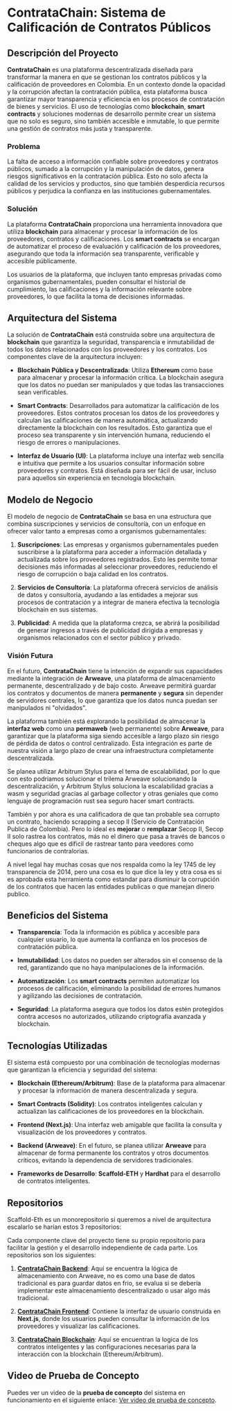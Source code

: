 # ContrataChain: Sistema de Calificación de Contratos Públicos

## Descripción del Proyecto

**ContrataChain** es una plataforma descentralizada diseñada para transformar la manera en que se gestionan los contratos públicos y la calificación de proveedores en Colombia. En un contexto donde la opacidad y la corrupción afectan la contratación pública, esta plataforma busca garantizar mayor transparencia y eficiencia en los procesos de contratación de bienes y servicios. El uso de tecnologías como **blockchain**, **smart contracts** y soluciones modernas de desarrollo permite crear un sistema que no solo es seguro, sino también accesible e inmutable, lo que permite una gestión de contratos más justa y transparente.

### Problema

La falta de acceso a información confiable sobre proveedores y contratos públicos, sumado a la corrupción y la manipulación de datos, genera riesgos significativos en la contratación pública. Esto no solo afecta la calidad de los servicios y productos, sino que también desperdicia recursos públicos y perjudica la confianza en las instituciones gubernamentales.

### Solución

La plataforma **ContrataChain** proporciona una herramienta innovadora que utiliza **blockchain** para almacenar y procesar la información de los proveedores, contratos y calificaciones. Los **smart contracts** se encargan de automatizar el proceso de evaluación y calificación de los proveedores, asegurando que toda la información sea transparente, verificable y accesible públicamente.

Los usuarios de la plataforma, que incluyen tanto empresas privadas como organismos gubernamentales, pueden consultar el historial de cumplimiento, las calificaciones y la información relevante sobre proveedores, lo que facilita la toma de decisiones informadas.

## Arquitectura del Sistema

La solución de **ContrataChain** está construida sobre una arquitectura de **blockchain** que garantiza la seguridad, transparencia e inmutabilidad de todos los datos relacionados con los proveedores y los contratos. Los componentes clave de la arquitectura incluyen:

- **Blockchain Pública y Descentralizada**: Utiliza **Ethereum** como base para almacenar y procesar la información crítica. La blockchain asegura que los datos no puedan ser manipulados y que todas las transacciones sean verificables.
  
- **Smart Contracts**: Desarrollados para automatizar la calificación de los proveedores. Estos contratos procesan los datos de los proveedores y calculan las calificaciones de manera automática, actualizando directamente la blockchain con los resultados. Esto garantiza que el proceso sea transparente y sin intervención humana, reduciendo el riesgo de errores o manipulaciones.
  
- **Interfaz de Usuario (UI)**: La plataforma incluye una interfaz web sencilla e intuitiva que permite a los usuarios consultar información sobre proveedores y contratos. Está diseñada para ser fácil de usar, incluso para aquellos sin experiencia en tecnología blockchain.

## Modelo de Negocio

El modelo de negocio de **ContrataChain** se basa en una estructura que combina suscripciones y servicios de consultoría, con un enfoque en ofrecer valor tanto a empresas como a organismos gubernamentales:

1. **Suscripciones**: Las empresas y organismos gubernamentales pueden suscribirse a la plataforma para acceder a información detallada y actualizada sobre los proveedores registrados. Esto les permite tomar decisiones más informadas al seleccionar proveedores, reduciendo el riesgo de corrupción o baja calidad en los contratos.
   
2. **Servicios de Consultoría**: La plataforma ofrecerá servicios de análisis de datos y consultoría, ayudando a las entidades a mejorar sus procesos de contratación y a integrar de manera efectiva la tecnología blockchain en sus sistemas.

3. **Publicidad**: A medida que la plataforma crezca, se abrirá la posibilidad de generar ingresos a través de publicidad dirigida a empresas y organismos relacionados con el sector público y privado.

### Visión Futura

En el futuro, **ContrataChain** tiene la intención de expandir sus capacidades mediante la integración de **Arweave**, una plataforma de almacenamiento permanente, descentralizado y de bajo costo. Arweave permitirá guardar los contratos y documentos de manera **permanente** y **segura** sin depender de servidores centrales, lo que garantiza que los datos nunca puedan ser manipulados ni "olvidados".

La plataforma también está explorando la posibilidad de almacenar la **interfaz web** como una **permaweb** (web permanente) sobre **Arweave**, para garantizar que la plataforma siga siendo accesible a largo plazo sin riesgo de pérdida de datos o control centralizado. Esta integración es parte de nuestra visión a largo plazo de crear una infraestructura completamente descentralizada.

Se planea utilizar Arbitrum Stylus para el tema de escalabilidad, por lo que con esto podriamos solucionar el trilema Arweave solucionando la descentralización, y Arbitrum Stylus soluciona la escalabilidad gracias a wasm y seguridad gracias al garbage collector y otras geniales que como lenguaje de programación rust sea seguro hacer smart contracts.

También y por ahora es una calificadora de que tan probable sea corrupto un contrato, haciendo scrapping a secop II (Servicio de Contratación Publica de Colombia). Pero lo ideal es **mejorar** o **remplazar** Secop II, Secop II solo rastrea los contratos, más no el dinero que pasa a través de bancos o cheques algo que es dificil de rastrear tanto para veedores como funcionarios de contralorias.

A nivel legal hay muchas cosas que nos respalda como la ley 1745 de ley transparencia de 2014, pero una cosa es lo que dice la ley y otra cosa es si es aprobada esta herramienta como estandar para disminuir la corrupción de los contratos que hacen las entidades publicas o que manejan dinero publico.

## Beneficios del Sistema

- **Transparencia**: Toda la información es pública y accesible para cualquier usuario, lo que aumenta la confianza en los procesos de contratación pública.
  
- **Inmutabilidad**: Los datos no pueden ser alterados sin el consenso de la red, garantizando que no haya manipulaciones de la información.
  
- **Automatización**: Los **smart contracts** permiten automatizar los procesos de calificación, eliminando la posibilidad de errores humanos y agilizando las decisiones de contratación.
  
- **Seguridad**: La plataforma asegura que todos los datos estén protegidos contra accesos no autorizados, utilizando criptografía avanzada y blockchain.

## Tecnologías Utilizadas

El sistema está compuesto por una combinación de tecnologías modernas que garantizan la eficiencia y seguridad del sistema:

- **Blockchain (Ethereum/Arbitrum)**: Base de la plataforma para almacenar y procesar la información de manera descentralizada y segura.
  
- **Smart Contracts (Solidity)**: Los contratos inteligentes calculan y actualizan las calificaciones de los proveedores en la blockchain.

- **Frontend (Next.js)**: Una interfaz web amigable que facilita la consulta y visualización de los proveedores y contratos.

- **Backend (Arweave)**: En el futuro, se planea utilizar **Arweave** para almacenar de forma permanente los contratos y otros documentos críticos, evitando la dependencia de servidores tradicionales.

- **Frameworks de Desarrollo**: **Scaffold-ETH** y **Hardhat** para el desarrollo de contratos inteligentes.

## Repositorios

Scaffold-Eth es un monorepositorio si queremos a nivel de arquitectura escalarlo se harían estos 3 repositorios:

Cada componente clave del proyecto tiene su propio repositorio para facilitar la gestión y el desarrollo independiente de cada parte. Los repositorios son los siguientes:

1. [**ContrataChain Backend**](https://github.com/contratachain/contratachainBackend): Aquí se encuentra la lógica de almacenamiento con Arweave, no es como una base de datos tradicional es para guardar datos en frio, se evalua si se debería implementar este almacenamiento descentralizado o usar algo más tradicional.
   
2. [**ContrataChain Frontend**](https://github.com/contratachain/contratachainFrontend): Contiene la interfaz de usuario construida en **Next.js**, donde los usuarios pueden consultar la información de los proveedores y visualizar las calificaciones.
   
3. [**ContrataChain Blockchain**](https://github.com/contratachain/contratachainBlockchain): Aquí se encuentran la logica de los contratos inteligentes y las configuraciones necesarias para la interacción con la blockchain (Ethereum/Arbitrum).

## Video de Prueba de Concepto

Puedes ver un video de la **prueba de concepto** del sistema en funcionamiento en el siguiente enlace: [Ver video de prueba de concepto](https://youtu.be/w5qkjixP8lY).
